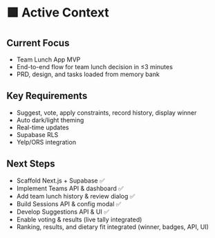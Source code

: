 # 🟩 Active Context

## Current Focus
- Team Lunch App MVP
- End-to-end flow for team lunch decision in ≤3 minutes
- PRD, design, and tasks loaded from memory bank

## Key Requirements
- Suggest, vote, apply constraints, record history, display winner
- Auto dark/light theming
- Real-time updates
- Supabase RLS
- Yelp/ORS integration

## Next Steps
- Scaffold Next.js + Supabase ✅
- Implement Teams API & dashboard ✅
- Add team lunch history & review dialog ✅
- Build Sessions API & config modal ✅
- Develop Suggestions API & UI ✅
- Enable voting & results (live tally integrated)
- Ranking, results, and dietary fit integrated (winner, badges, API, UI)
